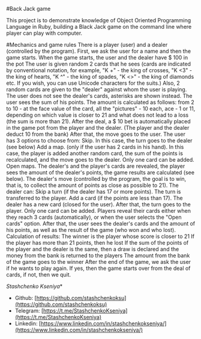 #Back Jack game

This project is to demonstrate knowledge of Object Oriented Programming Language in Ruby, building a Black Jack game on the command line where player can play with computer.

#Mechanics and game rules
There is a player (user) and a dealer (controlled by the program).
First, we ask the user for a name and then the game starts.
When the game starts, the user and the dealer have $ 100 in the pot
The user is given random 2 cards that he sees (cards are indicated by conventional notation, for example, "K +" - the king of crosses, "K <3" - the king of hearts, "K ^" - the king of spades, "K <>" - the king of diamonds etc. If you wish, you can use Unicode characters for the suits.)
Also, 2 random cards are given to the "dealer" against whom the user is playing. The user does not see the dealer's cards, asterisks are shown instead.
The user sees the sum of his points. The amount is calculated as follows: from 2 to 10 - at the face value of the card, all the "pictures" - 10 each, ace - 1 or 11, depending on which value is closer to 21 and what does not lead to a loss (the sum is more than 21).
After the deal, a $ 10 bet is automatically placed in the game pot from the player and the dealer. (The player and the dealer deduct 10 from the bank)
After that, the move goes to the user. The user has 3 options to choose from:
Skip. In this case, the turn goes to the dealer (see below)
Add a map. (only if the user has 2 cards in his hand). In this case, the player is added another random card, the sum of the points is recalculated, and the move goes to the dealer. Only one card can be added.
Open maps. The dealer's and the player's cards are revealed, the player sees the amount of the dealer's points, the game results are calculated (see below).
The dealer's move (controlled by the program, the goal is to win, that is, to collect the amount of points as close as possible to 21). The dealer can:
Skip a turn (if the dealer has 17 or more points). The turn is transferred to the player.
Add a card (if the points are less than 17). The dealer has a new card (closed for the user). After that, the turn goes to the player. Only one card can be added.
Players reveal their cards either when they reach 3 cards (automatically), or when the user selects the "Open cards" option. After that, the user sees the dealer's cards and the amount of his points, as well as the result of the game (who won and who lost). Calculation of results:
The winner is the player whose score is closer to 21
If the player has more than 21 points, then he lost
If the sum of the points of the player and the dealer is the same, then a draw is declared and the money from the bank is returned to the players
The amount from the bank of the game goes to the winner
After the end of the game, we ask the user if he wants to play again. If yes, then the game starts over from the deal of cards, if not, then we quit.

*Stashchenko Kseniya**

- Github: [https://github.com/stashchenkoksu](https://github.com/stashchenkoksu)
- Telegram: [https://t.me/StashchenkoKseniya](https://t.me/StashchenkoKseniya)
- Linkedin: [https://www.linkedin.com/in/stashchenkokseniya/](https://www.linkedin.com/in/stashchenkokseniya/)

